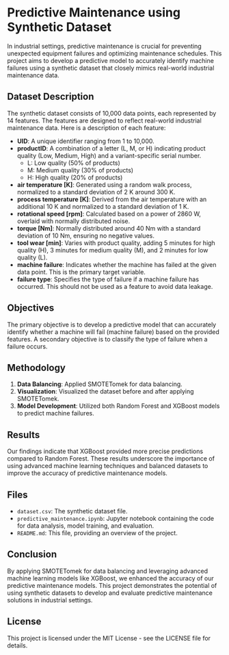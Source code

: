 # Predictive Maintenance using Synthetic Dataset

In industrial settings, predictive maintenance is crucial for preventing unexpected equipment failures and optimizing maintenance schedules. This project aims to develop a predictive model to accurately identify machine failures using a synthetic dataset that closely mimics real-world industrial maintenance data.

## Dataset Description

The synthetic dataset consists of 10,000 data points, each represented by 14 features. The features are designed to reflect real-world industrial maintenance data. Here is a description of each feature:

- **UID**: A unique identifier ranging from 1 to 10,000.
- **productID**: A combination of a letter (L, M, or H) indicating product quality (Low, Medium, High) and a variant-specific serial number.
  - L: Low quality (50% of products)
  - M: Medium quality (30% of products)
  - H: High quality (20% of products)
- **air temperature [K]**: Generated using a random walk process, normalized to a standard deviation of 2 K around 300 K.
- **process temperature [K]**: Derived from the air temperature with an additional 10 K and normalized to a standard deviation of 1 K.
- **rotational speed [rpm]**: Calculated based on a power of 2860 W, overlaid with normally distributed noise.
- **torque [Nm]**: Normally distributed around 40 Nm with a standard deviation of 10 Nm, ensuring no negative values.
- **tool wear [min]**: Varies with product quality, adding 5 minutes for high quality (H), 3 minutes for medium quality (M), and 2 minutes for low quality (L).
- **machine failure**: Indicates whether the machine has failed at the given data point. This is the primary target variable.
- **failure type**: Specifies the type of failure if a machine failure has occurred. This should not be used as a feature to avoid data leakage.

## Objectives

The primary objective is to develop a predictive model that can accurately identify whether a machine will fail (machine failure) based on the provided features. A secondary objective is to classify the type of failure when a failure occurs.

## Methodology

1. **Data Balancing**: Applied SMOTETomek for data balancing.
2. **Visualization**: Visualized the dataset before and after applying SMOTETomek.
3. **Model Development**: Utilized both Random Forest and XGBoost models to predict machine failures.

## Results

Our findings indicate that XGBoost provided more precise predictions compared to Random Forest. These results underscore the importance of using advanced machine learning techniques and balanced datasets to improve the accuracy of predictive maintenance models.

## Files

- `dataset.csv`: The synthetic dataset file.
- `predictive_maintenance.ipynb`: Jupyter notebook containing the code for data analysis, model training, and evaluation.
- `README.md`: This file, providing an overview of the project.

## Conclusion

By applying SMOTETomek for data balancing and leveraging advanced machine learning models like XGBoost, we enhanced the accuracy of our predictive maintenance models. This project demonstrates the potential of using synthetic datasets to develop and evaluate predictive maintenance solutions in industrial settings.

## License

This project is licensed under the MIT License - see the LICENSE file for details.
